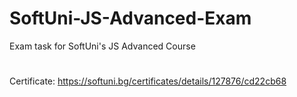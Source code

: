 # SoftUni-JS-Advanced-Exam
Exam task for SoftUni's JS Advanced Course
#
Certificate: https://softuni.bg/certificates/details/127876/cd22cb68
